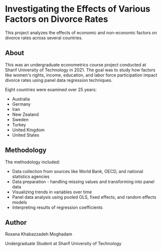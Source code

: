 # Investigating the Effects of Various Factors on Divorce Rates
This project analyzes the effects of economic and non-economic factors on divorce rates across several countries.

## About
This was an undergraduate econometrics course project conducted at Sharif University of Technology in 2021. The goal was to study how factors like women's rights, income, education, and labor force participation impact divorce rates using panel data regression techniques.

Eight countries were examined over 25 years:

* Australia
* Germany
* Iran
* New Zealand
* Sweden
* Turkey
* United Kingdom
* United States

## Methodology
The methodology included:

* Data collection from sources like World Bank, OECD, and national statistics agencies
* Data preparation - handling missing values and transforming into panel data
* Visualizing trends in variables over time
* Panel data analysis using pooled OLS, fixed effects, and random effects models
* Interpreting results of regression coefficients

## Author
Roxana Khabazzadeh Moghadam

Undergraduate Student at Sharif University of Technology
